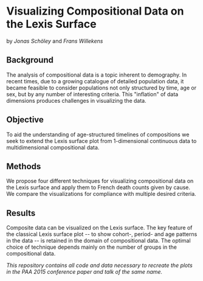 Visualizing Compositional Data on the Lexis Surface
===================================================

by *Jonas Schöley* and *Frans Willekens*

Background
----------

The analysis of compositional data is a topic inherent to demography. In recent times, due to a growing catalogue of detailed population data, it became feasible to consider populations not only structured by time, age or sex, but by any number of interesting criteria. This "inflation" of data dimensions produces challenges in visualizing the data.

Objective
---------

To aid the understanding of age-structured timelines of compositions we seek to extend the Lexis surface plot from 1-dimensional continuous data to multidimensional compositional data.

Methods
-------

We propose four different techniques for visualizing compositional data on the Lexis surface and apply them to French death counts given by cause. We compare the visualizations for compliance with multiple desired criteria.

Results
-------

Composite data can be visualized on the Lexis surface. The key feature of the classical Lexis surface plot -- to show cohort-, period- and age patterns in the data -- is retained in the domain of compositional data. The optimal choice of technique depends mainly on the number of groups in the compositional data.

*This repository contains all code and data necessary to recreate the plots in the PAA 2015 conference paper and talk of the same name.*